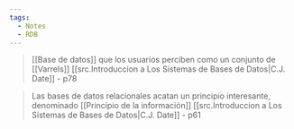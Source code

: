 ```yaml
---
tags:
  - Notes
  - RDB
---
```

>[[Base de datos]] que los usuarios perciben como un conjunto de [[Varrels]]
>[[src.Introduccion a Los Sistemas de Bases de Datos|C.J. Date]] - p78

>Las bases de datos relacionales acatan un principio interesante, denominado [[Principio de la información]]
>[[src.Introduccion a Los Sistemas de Bases de Datos|C.J. Date]] - p61



